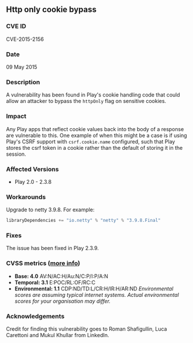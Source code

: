 ## Http only cookie bypass

### CVE ID

CVE-2015-2156

### Date

09 May 2015

### Description

A vulnerability has been found in Play's cookie handling code that could allow an attacker to bypass the `httpOnly` flag on sensitive cookies.

### Impact

Any Play apps that reflect cookie values back into the body of a response are vulnerable to this.  One example of when this might be a case is if using Play's CSRF support with `csrf.cookie.name` configured, such that Play stores the csrf token in a cookie rather than the default of storing it in the session.

### Affected Versions

* Play 2.0 - 2.3.8

### Workarounds

Upgrade to netty 3.9.8.  For example:

```scala
libraryDependencies += "io.netty" % "netty" % "3.9.8.Final"
```

### Fixes

The issue has been fixed in Play 2.3.9.

### CVSS metrics (<a href="https://www.first.org/cvss/user-guide">more info</a>)

* **Base: 4.0**
 AV:N/AC:H/Au:N/C:P/I:P/A:N
* **Temporal: 3.1**
 E:POC/RL:OF/RC:C
* **Environmental: 1.1**
 CDP:ND/TD:L/CR:H/IR:H/AR:ND
 *Environmental scores are assuming typical internet systems. Actual environmental scores for your organisation may differ.*

### Acknowledgements

Credit for finding this vulnerability goes to Roman Shafigullin, Luca Carettoni and Mukul Khullar from LinkedIn.
